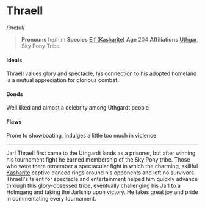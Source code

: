 # Thraell
/θɾeɪul/

> **Pronouns** he/him
> **Species** [Elf (Kasharite)](/species/elf#kasharite-elves)
> **Age** 204
> **Affiliations** [Uthgar](../../cosmology/daemons/apotheotes/uthgar), Sky Pony Tribe

#### Ideals
Thraell values glory and spectacle, his connection to his adopted homeland is a mutual appreciation for glorious combat.

#### Bonds
Well liked and almost a celebrity among Uthgardt people

#### Flaws
Prone to showboating, indulges a little too much in violence

---

Jarl Thraell first came to the Uthgardt lands as a prisoner, but after winning his tournament fight he earned membership of the Sky Pony tribe. Those who were there remember a spectacular fight in which the charming, skillful [Kasharite](/places/kashar) captive danced rings around his opponents and left no survivors. Thraell's talent for spectacle and entertainment helped him quickly advance through this glory-obsessed tribe, eventually challenging his Jarl to a Holmgang and taking the Jarlship upon victory. He takes great joy and pride in commentating every tournament.